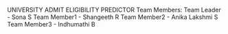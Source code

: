 
UNIVERSITY ADMIT ELIGIBILITY PREDICTOR
Team Members:
     Team Leader  - Sona S
     Team Member1 - Shangeeth R
     Team Member2 - Anika Lakshmi S
     Team Member3 - Indhumathi B
